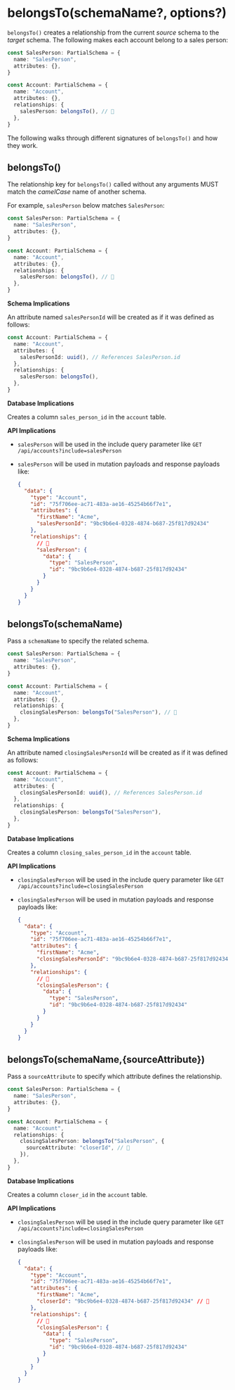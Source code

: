 # belongsTo(schemaName?, options?)

`belongsTo()` creates a relationship from the current _source_ schema to the _target_ schema. The following makes each account
belong to a sales person:

```ts
const SalesPerson: PartialSchema = {
  name: "SalesPerson",
  attributes: {},
}

const Account: PartialSchema = {
  name: "Account",
  attributes: {},
  relationships: {
    salesPerson: belongsTo(), // 👀
  },
}
```

The following walks through different signatures of `belongsTo()` and how they work.

## belongsTo()

The relationship key for `belongsTo()` called without any arguments MUST match the _camelCase_ name of another schema.

For example, `salesPerson` below matches `SalesPerson`:

```ts
const SalesPerson: PartialSchema = {
  name: "SalesPerson",
  attributes: {},
}

const Account: PartialSchema = {
  name: "Account",
  attributes: {},
  relationships: {
    salesPerson: belongsTo(), // 👀
  },
}
```

**Schema Implications**

An attribute named `salesPersonId` will be created as if it was defined as follows:

```ts
const Account: PartialSchema = {
  name: "Account",
  attributes: {
    salesPersonId: uuid(), // References SalesPerson.id
  },
  relationships: {
    salesPerson: belongsTo(),
  },
}
```

**Database Implications**

Creates a column `sales_person_id` in the `account` table.

**API Implications**

- `salesPerson` will be used in the include query parameter like `GET /api/accounts?include=salesPerson`
- `salesPerson` will be used in mutation payloads and response payloads like:

  ```json
  {
    "data": {
      "type": "Account",
      "id": "75f706ee-ac71-483a-ae16-45254b66f7e1",
      "attributes": {
        "firstName": "Acme",
        "salesPersonId": "9bc9b6e4-0328-4874-b687-25f817d92434"
      },
      "relationships": {
        // 👀
        "salesPerson": {
          "data": {
            "type": "SalesPerson",
            "id": "9bc9b6e4-0328-4874-b687-25f817d92434"
          }
        }
      }
    }
  }
  ```

## belongsTo(schemaName)

Pass a `schemaName` to specify the related schema.

```ts
const SalesPerson: PartialSchema = {
  name: "SalesPerson",
  attributes: {},
}

const Account: PartialSchema = {
  name: "Account",
  attributes: {},
  relationships: {
    closingSalesPerson: belongsTo("SalesPerson"), // 👀
  },
}
```

**Schema Implications**

An attribute named `closingSalesPersonId` will be created as if it was defined as follows:

```ts
const Account: PartialSchema = {
  name: "Account",
  attributes: {
    closingSalesPersonId: uuid(), // References SalesPerson.id
  },
  relationships: {
    closingSalesPerson: belongsTo("SalesPerson"),
  },
}
```

**Database Implications**

Creates a column `closing_sales_person_id` in the `account` table.

**API Implications**

- `closingSalesPerson` will be used in the include query parameter like `GET /api/accounts?include=closingSalesPerson`
- `closingSalesPerson` will be used in mutation payloads and response payloads like:

  ```json
  {
    "data": {
      "type": "Account",
      "id": "75f706ee-ac71-483a-ae16-45254b66f7e1",
      "attributes": {
        "firstName": "Acme",
        "closingSalesPersonId": "9bc9b6e4-0328-4874-b687-25f817d92434"
      },
      "relationships": {
        // 👀
        "closingSalesPerson": {
          "data": {
            "type": "SalesPerson",
            "id": "9bc9b6e4-0328-4874-b687-25f817d92434"
          }
        }
      }
    }
  }
  ```

## belongsTo(schemaName,{sourceAttribute})

Pass a `sourceAttribute` to specify which attribute defines the relationship.

```ts
const SalesPerson: PartialSchema = {
  name: "SalesPerson",
  attributes: {},
}

const Account: PartialSchema = {
  name: "Account",
  relationships: {
    closingSalesPerson: belongsTo("SalesPerson", {
      sourceAttribute: "closerId", // 👀
    }),
  },
}
```

**Database Implications**

Creates a column `closer_id` in the `account` table.

**API Implications**

- `closingSalesPerson` will be used in the include query parameter like `GET /api/accounts?include=closingSalesPerson`
- `closingSalesPerson` will be used in mutation payloads and response payloads like:

  ```json
  {
    "data": {
      "type": "Account",
      "id": "75f706ee-ac71-483a-ae16-45254b66f7e1",
      "attributes": {
        "firstName": "Acme",
        "closerId": "9bc9b6e4-0328-4874-b687-25f817d92434" // 👀
      },
      "relationships": {
        // 👀
        "closingSalesPerson": {
          "data": {
            "type": "SalesPerson",
            "id": "9bc9b6e4-0328-4874-b687-25f817d92434"
          }
        }
      }
    }
  }
  ```
